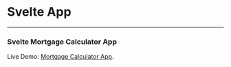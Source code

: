 # Svelte App

---

### Svelte Mortgage Calculator App

Live Demo: [Mortgage Calculator App](https://natesol.github.io/svelte-mortgage-calculator/).